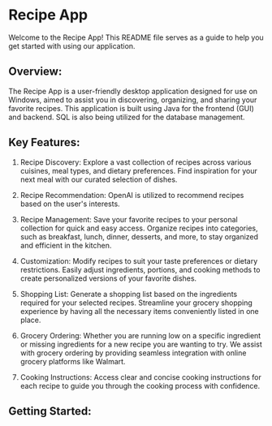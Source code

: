 # Recipe App

Welcome to the Recipe App! This README file serves as a guide to help you get started with using our application.

## Overview:

The Recipe App is a user-friendly desktop application designed for use on Windows, aimed to assist you in discovering, organizing, and sharing your favorite recipes. This application is built using Java for the frontend (GUI) and backend. SQL is also being utilized for the database management.

## Key Features:

1. Recipe Discovery: Explore a vast collection of recipes across various cuisines, meal types, and dietary preferences. Find inspiration for your next meal with our curated selection of dishes.

2. Recipe Recommendation: OpenAI is utilized to recommend recipes based on the user's interests.

3. Recipe Management: Save your favorite recipes to your personal collection for quick and easy access. Organize recipes into categories, such as breakfast, lunch, dinner, desserts, and more, to stay organized and efficient in the kitchen.

4. Customization: Modify recipes to suit your taste preferences or dietary restrictions. Easily adjust ingredients, portions, and cooking methods to create personalized versions of your favorite dishes.

5. Shopping List: Generate a shopping list based on the ingredients required for your selected recipes. Streamline your grocery shopping experience by having all the necessary items conveniently listed in one place.

6. Grocery Ordering: Whether you are running low on a specific ingredient or missing ingredients for a new recipe you are wanting to try. We assist with grocery ordering by providing seamless integration with online grocery platforms like Walmart.
   
8. Cooking Instructions: Access clear and concise cooking instructions for each recipe to guide you through the cooking process with confidence.

## Getting Started:
